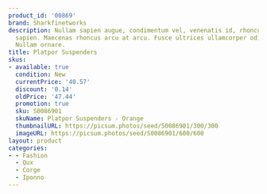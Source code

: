 ```yaml
---
product_id: '00869'
brand: Sharkfinetworks
description: Nullam sapien augue, condimentum vel, venenatis id, rhoncus pellentesque,
  sapien. Maecenas rhoncus arcu at arcu. Fusce ultrices ullamcorper odio. Nullam ornare.
  Nullam ornare.
title: Platpor Suspenders
skus:
- available: true
  condition: New
  currentPrice: '40.57'
  discount: '0.14'
  oldPrice: '47.44'
  promotion: true
  sku: S0086901
  skuName: Platpor Suspenders - Orange
  thumbnailURL: https://picsum.photos/seed/S0086901/300/300
  imageURL: https://picsum.photos/seed/S0086901/600/600
layout: product
categories:
- - Fashion
  - Qux
  - Corge
  - Iponno
---
```


